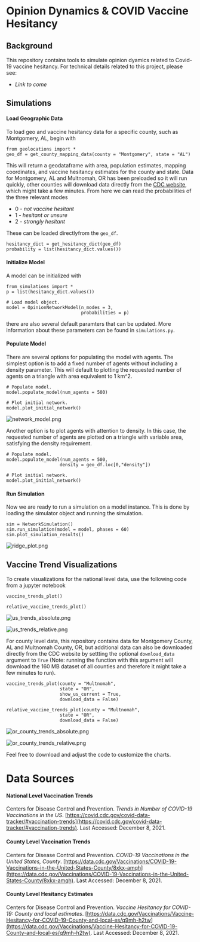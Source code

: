 # Opinion Dynamics & COVID Vaccine Hesitancy

## Background

This repository contains tools to simulate opinion dyamics related to Covid-19 vaccine hesitancy.  For technical details related to this project, please see: 

* *Link to come*

## Simulations

#### Load Geographic Data

To load geo and vaccine hesitancy data for a specific county, such as Montgomery, AL, begin with 

```
from geolocations import *
geo_df = get_county_mapping_data(county = "Montgomery", state = "AL")
```
This will return a geodataframe with area, population estimates, mapping coordinates, and vaccine hesitancy estimates for the county and state. Data for Montgomery, AL and Multnomah, OR has been preloaded so it will run quickly, other counties will download data directly from the [CDC website](https://data.cdc.gov/Vaccinations/Vaccine-Hesitancy-for-COVID-19-County-and-local-es/q9mh-h2tw), which might take a few minutes. From here we can read the probabilities of the three relevant modes
* 0 - *not vaccine hesitant*
* 1 - *hesitant or unsure*
* 2 - *strongly hesitant*

These can be loaded directlyfrom the `geo_df`.

```
hesitancy_dict = get_hesitancy_dict(geo_df)
probability = list(hesitancy_dict.values())
```

#### Initialize Model

A model can be initialized with 
```
from simulations import *
p = list(hesitancy_dict.values())

# Load model object.
model = OpinionNetworkModel(n_modes = 3, 
                            probabilities = p)
```
there are also several default paramters that can be updated. More information about these parameters can be found in `simulations.py`. 

#### Populate Model

There are several options for populating the model with agents.  The simplest option is to add a fixed number of agents without including a density parameter.  This will default to plotting the requested number of agents on a triangle with area equivalent to 1 km^2. 

```
# Populate model.
model.populate_model(num_agents = 500)

# Plot initial network.
model.plot_initial_network()
```
![network_model.png](https://github.com/annahaensch/VaccineHesitancy/blob/main/images/network_model.png?raw=true)

Another option is to plot agents with attention to density.  In this case, the requested number of agents are plotted on a triangle with variable area, satisfying the density requirement. 

```
# Populate model.
model.populate_model(num_agents = 500, 
					density = geo_df.loc[0,"density"])

# Plot initial network.
model.plot_initial_network()
```

#### Run Simulation

Now we are ready to run a simulation on a model instance.  This is done by loading the simulator object and running the simulation.

```
sim = NetworkSimulation()
sim.run_simulation(model = model, phases = 60)
sim.plot_simulation_results()
```
![ridge_plot.png](https://github.com/annahaensch/VaccineHesitancy/blob/main/images/ridge_plot.png?raw=true)


## Vaccine Trend Visualizations

To create visualizations for the national level data, use the following code from a jupyter notebook

```
vaccine_trends_plot()

relative_vaccine_trends_plot()
```
![us_trends_absolute.png](https://github.com/annahaensch/VaccineHesitancy/blob/main/images/us_trends_absolute.png?raw=true)

![us_trends_relative.png](https://github.com/annahaensch/VaccineHesitancy/blob/main/images/us_trends_relative.png?raw=true)

For county level data, this repository contains data for Montgomery County, AL and Multnomah County, OR, but additional data can also be downloaded directly from the CDC website by settting the optional `download_data` argument to `True` (Note: running the function with this argument will download the 160 MB dataset of all counties and therefore it might take a few minutes to run). 
```
vaccine_trends_plot(county = "Multnomah", 
					state = "OR", 
					show_us_current = True,
					download_data = False)

relative_vaccine_trends_plot(county = "Multnomah",
					state = "OR",
					download_data = False)
```
![or_county_trends_absolute.png](https://github.com/annahaensch/VaccineHesitancy/blob/main/images/or_county_trends_absolute.png?raw=true)

![or_county_trends_relative.png](https://github.com/annahaensch/VaccineHesitancy/blob/main/images/or_county_trends_relative.png?raw=true)

Feel free to download and adjust the code to customize the charts.

# Data Sources

#### National Level Vaccination Trends

Centers for Disease Control and Prevention. *Trends in Number of COVID-19 Vaccinations in the US*. [https://covid.cdc.gov/covid-data-tracker/#vaccination-trends](https://covid.cdc.gov/covid-data-tracker/#vaccination-trends). Last Accessed: December 8, 2021.

#### County Level Vaccination Trends

Centers for Disease Control and Prevention. *COVID-19 Vaccinations in the United States, County*. [https://data.cdc.gov/Vaccinations/COVID-19-Vaccinations-in-the-United-States-County/8xkx-amqh](https://data.cdc.gov/Vaccinations/COVID-19-Vaccinations-in-the-United-States-County/8xkx-amqh). Last Accessed: December 8, 2021.

#### County Level Hesitancy Estimates

Centers for Disease Control and Prevention. *Vaccine Hesitancy for COVID-19: County and local estimates*. [https://data.cdc.gov/Vaccinations/Vaccine-Hesitancy-for-COVID-19-County-and-local-es/q9mh-h2tw](https://data.cdc.gov/Vaccinations/Vaccine-Hesitancy-for-COVID-19-County-and-local-es/q9mh-h2tw). Last Accessed: December 8, 2021.
